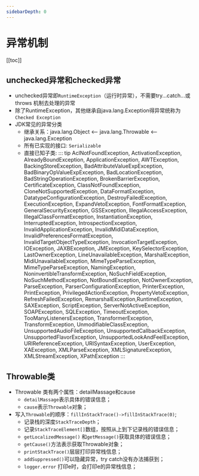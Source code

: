 ```yaml
---
sidebarDepth: 0
---
```


# 异常机制

[[toc]]

## unchecked异常和checked异常

- unchecked异常即`RuntimeException`（运行时异常），不需要try...catch...或throws 机制去处理的异常
- 除了RuntimeException，其他继承自java.lang.Exception得异常统称为`Checked Exception`
- JDK常见的异常分类
  - 继承关系：java.lang.Object <-- java.lang.Throwable <--java.lang.Exception
  - 所有已实现的接口: `Serializable`
  - 直接已知子类:
::: tip
AclNotFoundException, ActivationException, AlreadyBoundException, ApplicationException, AWTException, BackingStoreException,
 BadAttributeValueExpException, BadBinaryOpValueExpException, BadLocationException, BadStringOperationException,
 BrokenBarrierException, CertificateException, ClassNotFoundException, CloneNotSupportedException, DataFormatException,
 DatatypeConfigurationException, DestroyFailedException, ExecutionException, ExpandVetoException, FontFormatException,
  GeneralSecurityException, GSSException, IllegalAccessException, IllegalClassFormatException, InstantiationException,
  InterruptedException, IntrospectionException, InvalidApplicationException, InvalidMidiDataException,
  InvalidPreferencesFormatException, InvalidTargetObjectTypeException, InvocationTargetException,
  IOException, JAXBException, JMException, KeySelectorException, LastOwnerException, LineUnavailableException,
   MarshalException, MidiUnavailableException, MimeTypeParseException, MimeTypeParseException, NamingException,
   NoninvertibleTransformException, NoSuchFieldException, NoSuchMethodException, NotBoundException, NotOwnerException,
    ParseException, ParserConfigurationException, PrinterException, PrintException, PrivilegedActionException,
    PropertyVetoException, RefreshFailedException, RemarshalException,RuntimeException, SAXException, ScriptException,
     ServerNotActiveException, SOAPException, SQLException, TimeoutException, TooManyListenersException, TransformerException,
  TransformException, UnmodifiableClassException, UnsupportedAudioFileException, UnsupportedCallbackException, UnsupportedFlavorException,
  UnsupportedLookAndFeelException, URIReferenceException, URISyntaxException,
  UserException, XAException, XMLParseException, XMLSignatureException, XMLStreamException, XPathException
:::
## Throwable类
- Throwable 类有两个属性：detailMassage和cause
  - `detailMassage`表示具体的错误信息；
  - `cause`表示`Throwable`对象；
- 写入`Throwable`的顺序：`fillInStackTrace()->fillInStackTrace(0)`;
  - 记录栈的深度`StackTraceDepth`；
  - 记录`StackTraceElement[]`数组，按照从上到下记录栈的错误信息；
  - `getLocalizedMessage()` 和`getMessage()`获取具体的错误信息；
  - `getCause()`方法表示获取Throwable对象；
  - `printStackTrace()`层层打印异常栈信息；
  - `addSuppressed()`可以隐藏异常，try catch没有办法捕获到；
  - `logger.error` 打印e时，会打印e的异常栈信息；

